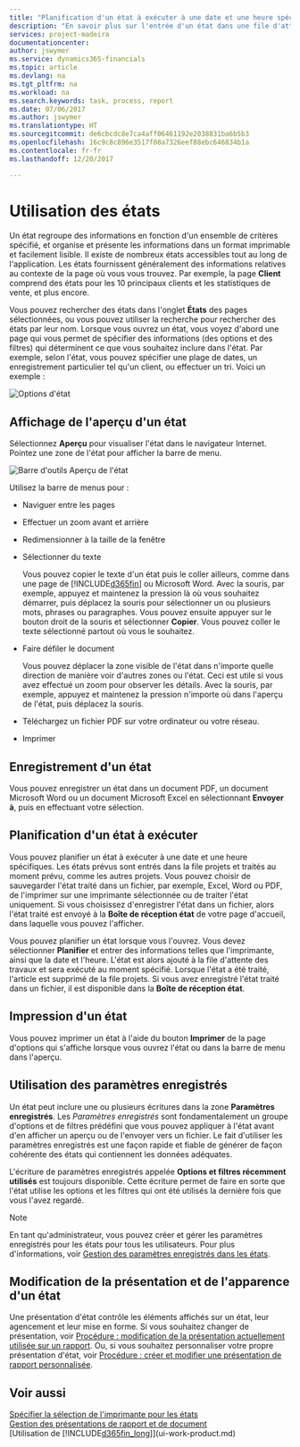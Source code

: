 ```yaml
---
title: "Planification d'un état à exécuter à une date et une heure spécifiques | Microsoft Docs"
description: "En savoir plus sur l'entrée d'un état dans une file d'attente de projets et la planification de son traitement à une date et à une heure spécifiques."
services: project-madeira
documentationcenter: 
author: jswymer
ms.service: dynamics365-financials
ms.topic: article
ms.devlang: na
ms.tgt_pltfrm: na
ms.workload: na
ms.search.keywords: task, process, report
ms.date: 07/06/2017
ms.author: jswymer
ms.translationtype: HT
ms.sourcegitcommit: de6cbcdc8e7ca4aff06461192e2038831ba6b5b3
ms.openlocfilehash: 16c9c8c896e3517f08a7326eef88ebc646834b1a
ms.contentlocale: fr-fr
ms.lasthandoff: 12/20/2017

---
```

# <a name="working-with-reports"></a>Utilisation des états
Un état regroupe des informations en fonction d'un ensemble de critères spécifié, et organise et présente les informations dans un format imprimable et facilement lisible. Il existe de nombreux états accessibles tout au long de l'application. Les états fournissent généralement des informations relatives au contexte de la page où vous vous trouvez. Par exemple, la page **Client** comprend des états pour les 10 principaux clients et les statistiques de vente, et plus encore.

Vous pouvez rechercher des états dans l'onglet **États** des pages sélectionnées, ou vous pouvez utiliser la recherche pour rechercher des états par leur nom. Lorsque vous ouvrez un état, vous voyez d'abord une page qui vous permet de spécifier des informations (des options et des filtres) qui déterminent ce que vous souhaitez inclure dans l'état. Par exemple, selon l'état, vous pouvez spécifier une plage de dates, un enregistrement particulier tel qu'un client, ou effectuer un tri. Voici un exemple :

![Options d'état](media/report_options.png "Options d'état")

## <a name="previewing-a-report"></a>Affichage de l'aperçu d'un état
Sélectionnez **Aperçu** pour visualiser l'état dans le navigateur Internet. Pointez une zone de l'état pour afficher la barre de menu.  

![Barre d'outils Aperçu de l'état](media/report_viewer.png "Barre d'outils Aperçu de l'état")

Utilisez la barre de menus pour :

-   Naviguer entre les pages
-   Effectuer un zoom avant et arrière
-   Redimensionner à la taille de la fenêtre
-   Sélectionner du texte

    Vous pouvez copier le texte d'un état puis le coller ailleurs, comme dans une page de [!INCLUDE[d365fin](includes/d365fin_md.md)] ou Microsoft Word.  Avec la souris, par exemple, appuyez et maintenez la pression là où vous souhaitez démarrer, puis déplacez la souris pour sélectionner un ou plusieurs mots, phrases ou paragraphes. Vous pouvez ensuite appuyer sur le bouton droit de la souris et sélectionner **Copier**. Vous pouvez coller le texte sélectionné partout où vous le souhaitez.
-   Faire défiler le document

    Vous pouvez déplacer la zone visible de l'état dans n'importe quelle direction de manière voir d'autres zones ou l'état. Ceci est utile si vous avez effectué un zoom pour observer les détails.  Avec la souris, par exemple, appuyez et maintenez la pression n'importe où dans l'aperçu de l'état, puis déplacez la souris.

-   Téléchargez un fichier PDF sur votre ordinateur ou votre réseau.
-   Imprimer


## <a name="saving-a-report"></a>Enregistrement d'un état
Vous pouvez enregistrer un état dans un document PDF, un document Microsoft Word ou un document Microsoft Excel en sélectionnant **Envoyer à**, puis en effectuant votre sélection.

## <a name="ScheduleReport"></a> Planification d'un état à exécuter
Vous pouvez planifier un état à exécuter à une date et une heure spécifiques. Les états prévus sont entrés dans la file projets et traités au moment prévu, comme les autres projets. Vous pouvez choisir de sauvegarder l'état traité dans un fichier, par exemple, Excel, Word ou PDF, de l'imprimer sur une imprimante sélectionnée ou de traiter l'état uniquement. Si vous choisissez d'enregistrer l'état dans un fichier, alors l'état traité est envoyé à la **Boîte de réception état** de votre page d'accueil, dans laquelle vous pouvez l'afficher.

Vous pouvez planifier un état lorsque vous l'ouvrez. Vous devez sélectionner **Planifier** et entrer des informations telles que l'imprimante, ainsi que la date et l'heure. L'état est alors ajouté à la file d'attente des travaux et sera exécuté au moment spécifié. Lorsque l'état a été traité, l'article est supprimé de la file projets. Si vous avez enregistré l'état traité dans un fichier, il est disponible dans la **Boîte de réception état**.

## <a name="PrintReport"></a>Impression d'un état
Vous pouvez imprimer un état à l'aide du bouton **Imprimer** de la page d'options qui s'affiche lorsque vous ouvrez l'état ou dans la barre de menu dans l'aperçu.

## <a name="using-saved-settings"></a>Utilisation des paramètres enregistrés
Un état peut inclure une ou plusieurs écritures dans la zone **Paramètres enregistrés**. Les *Paramètres enregistrés* sont fondamentalement un groupe d'options et de filtres prédéfini que vous pouvez appliquer à l'état avant d'en afficher un aperçu ou de l'envoyer vers un fichier. Le fait d'utiliser les paramètres enregistrés est une façon rapide et fiable de générer de façon cohérente des états qui contiennent les données adéquates.

L'écriture de paramètres enregistrés appelée **Options et filtres récemment utilisés** est toujours disponible. Cette écriture permet de faire en sorte que l'état utilise les options et les filtres qui ont été utilisés la dernière fois que vous l'avez regardé.

>[!NOTE]
>En tant qu'administrateur, vous pouvez créer et gérer les paramètres enregistrés pour les états pour tous les utilisateurs. Pour plus d'informations, voir [Gestion des paramètres enregistrés dans les états](reports-saving-reusing-settings.md).

## <a name="changing-the-layout-and-look-of-a-report"></a>Modification de la présentation et de l'apparence d'un état
Une présentation d'état contrôle les éléments affichés sur un état, leur agencement et leur mise en forme. Si vous souhaitez changer de présentation, voir [Procédure : modification de la présentation actuellement utilisée sur un rapport](ui-how-change-layout-currently-used-report.md). Ou, si vous souhaitez personnaliser votre propre présentation d'état, voir [Procédure : créer et modifier une présentation de rapport personnalisée](ui-how-create-custom-report-layout.md).

## <a name="see-also"></a>Voir aussi
[Spécifier la sélection de l'imprimante pour les états](ui-specify-printer-selection-reports.md)  
[Gestion des présentations de rapport et de document](ui-manage-report-layouts.md)  
[Utilisation de [!INCLUDE[d365fin_long](includes/d365fin_long_md.md)]](ui-work-product.md)

